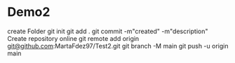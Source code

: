 # Demo2
create Folder git init 
git add . git commit -m"created" -m"description"
Create repository online 
git remote add origin git@github.com:MartaFdez97/Test2.git 
git branch -M main 
git push -u origin main
